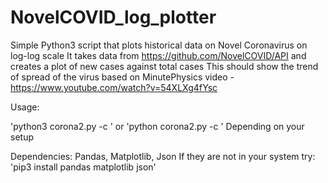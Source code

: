 # NovelCOVID_log_plotter
Simple Python3 script that plots historical data on Novel Coronavirus on log-log scale
It takes data from https://github.com/NovelCOVID/API and creates a plot of new cases against total cases
This should show the trend of spread of the virus based on MinutePhysics video - https://www.youtube.com/watch?v=54XLXg4fYsc

Usage:

'python3 corona2.py -c <Country Name>'
or
'python corona2.py -c <Country Name>'
Depending on your setup

Dependencies:
Pandas, Matplotlib, Json
If they are not in your system try:
'pip3 install pandas matplotlib json'
